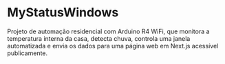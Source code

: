 # MyStatusWindows
Projeto de automação residencial com Arduino R4 WiFi, que monitora a temperatura interna da casa, detecta chuva, controla uma janela automatizada e envia os dados para uma página web em Next.js acessível publicamente.
